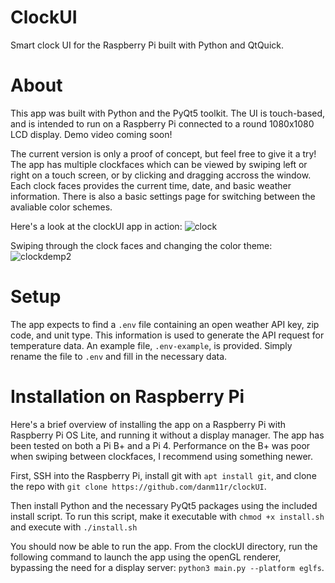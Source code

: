 # ClockUI
Smart clock UI for the Raspberry Pi built with Python and QtQuick.

# About
This app was built with Python and the PyQt5 toolkit. The UI is touch-based, and is intended to run on a Raspberry Pi connected to a round 1080x1080 LCD display. Demo video coming soon!

The current version is only a proof of concept, but feel free to give it a try! The app has multiple clockfaces which can be viewed by swiping left or right on a touch screen, or by clicking and dragging accross the window. Each clock faces provides the current time, date, and basic weather information. There is also a basic settings page for switching between the avaliable color schemes.

Here's a look at the clockUI app in action:
![clock](https://github.com/user-attachments/assets/4a847fd9-6198-4871-ad4f-db1fdc318ac1)

Swiping through the clock faces and changing the color theme:
![clockdemp2](https://github.com/user-attachments/assets/6b22e396-7e40-487a-bff8-3f64b20c50eb)

# Setup
The app expects to find a `.env` file containing an open weather API key, zip code, and unit type. This information is used to generate the API request for temperature data. An example file, `.env-example`, is provided. Simply rename the file to `.env` and fill in the necessary data.

# Installation on Raspberry Pi
Here's a brief overview of installing the app on a Raspberry Pi with Raspberry Pi OS Lite, and running it without a display manager. The app has been tested on both a Pi B+ and a Pi 4. Performance on the B+ was poor when swiping between clockfaces, I recommend using something newer.

First, SSH into the Raspberry Pi, install git with `apt install git`, and clone the repo with `git clone https://github.com/danm11r/clockUI`.

Then install Python and the necessary PyQt5 packages using the included install script. To run this script, make it executable with `chmod +x install.sh` and execute with `./install.sh`

You should now be able to run the app. From the clockUI directory, run the following command to launch the app using the openGL renderer, bypassing the need for a display server: `python3 main.py --platform eglfs`.










